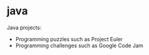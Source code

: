 java
====

Java projects:
* Programming puzzles such as Project Euler
* Programming challenges such as Google Code Jam
